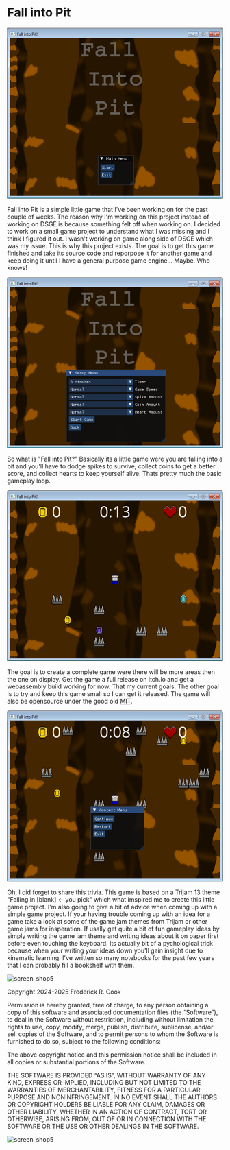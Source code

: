 # Fall into Pit
![screen_shot1](content/image_01.png)

Fall into Pit is a simple little game that I've been working on for the past couple of weeks. The reason why I'm working on 
this project instead of working on DSGE is because something felt off when working on. I decided to work on a small game project
to understand what I was missing and I think I figured it out. I wasn't working on game along side of DSGE which was my issue. 
This is why this project exists. The goal is to get this game finished and take its source code and reporpose it for another game and keep doing it until I have a general purpose game engine... Maybe. Who knows!

![screen_shot2](content/image_02.png)

So what is "Fall into Pit?" Basically its a little game were you are falling into a bit and you'll have to dodge spikes to survive, collect coins to get a better score, and collect hearts to keep yourself alive. Thats pretty much the basic gameplay loop. 

![screen_shot3](content/image_03.png)

The goal is to create a complete game were there will be more areas then the one on display. Get the game a full release on itch.io and get a webassembly build working for now. That my current goals. The other goal is to try
and keep this game small so I can get it released. The game will also be opensource under the good old [MIT](LICENSE).

![screen_shot4](content/image_04.png)

Oh, I did forget to share this trivia. This game is based on a Trijam 13 theme "Falling in [blank] <- you pick" which what imspired me to create this little game project. I'm also going to give a bit of advice when coming up with a simple game project. If your having trouble coming up with an idea for a game take a look at some of the game jam themes from Trijam or other game jams for insperation. If usally get quite a bit of fun gameplay ideas by simply writing the game jam theme and writing ideas about it on paper first before even touching the keyboard. Its actually bit of a pychological trick because when your writing your ideas down you'll gain insight due to kinematic learning. I've written so many notebooks for the past few years that I can probably fill a bookshelf with them. 

![screen_shop5](content/image_05.png")


Copyright 2024-2025 Frederick R. Cook

Permission is hereby granted, free of charge, to any person obtaining a copy of this software and associated documentation files (the “Software”), to deal in the Software without restriction, including without limitation the rights to use, copy, modify, merge, publish, distribute, sublicense, and/or sell copies of the Software, and to permit persons to whom the Software is furnished to do so, subject to the following conditions:

The above copyright notice and this permission notice shall be included in all copies or substantial portions of the Software.

THE SOFTWARE IS PROVIDED “AS IS”, WITHOUT WARRANTY OF ANY KIND, EXPRESS OR IMPLIED, INCLUDING BUT NOT LIMITED TO THE WARRANTIES OF MERCHANTABILITY, FITNESS FOR A PARTICULAR PURPOSE AND NONINFRINGEMENT. IN NO EVENT SHALL THE AUTHORS OR COPYRIGHT HOLDERS BE LIABLE FOR ANY CLAIM, DAMAGES OR OTHER LIABILITY, WHETHER IN AN ACTION OF CONTRACT, TORT OR OTHERWISE, ARISING FROM, OUT OF OR IN CONNECTION WITH THE SOFTWARE OR THE USE OR OTHER DEALINGS IN THE SOFTWARE.

![screen_shop5](content/image_06.png")
